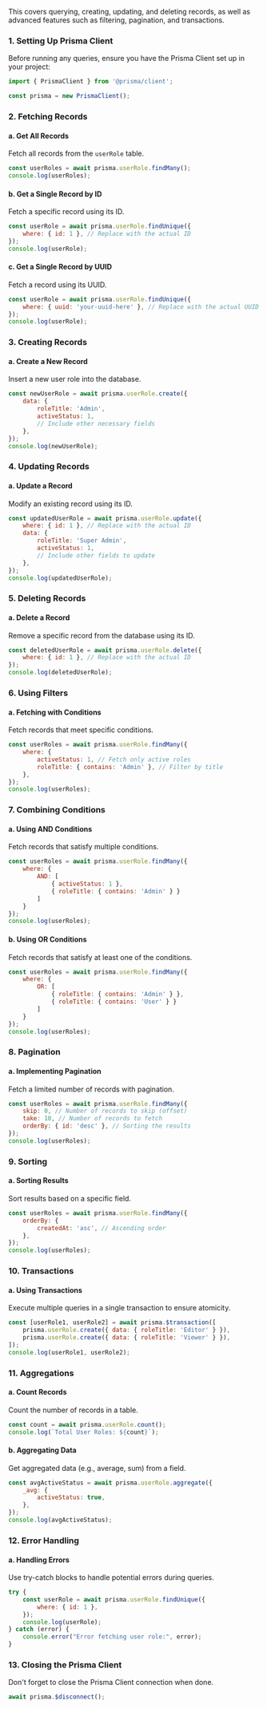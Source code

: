  This covers querying, creating, updating, and deleting records, as well as advanced features such as filtering, pagination, and transactions.

### 1. **Setting Up Prisma Client**

Before running any queries, ensure you have the Prisma Client set up in your project:

```javascript
import { PrismaClient } from '@prisma/client';

const prisma = new PrismaClient();
```

### 2. **Fetching Records**

#### a. **Get All Records**

Fetch all records from the `userRole` table.

```javascript
const userRoles = await prisma.userRole.findMany();
console.log(userRoles);
```

#### b. **Get a Single Record by ID**

Fetch a specific record using its ID.

```javascript
const userRole = await prisma.userRole.findUnique({
    where: { id: 1 }, // Replace with the actual ID
});
console.log(userRole);
```

#### c. **Get a Single Record by UUID**

Fetch a record using its UUID.

```javascript
const userRole = await prisma.userRole.findUnique({
    where: { uuid: 'your-uuid-here' }, // Replace with the actual UUID
});
console.log(userRole);
```

### 3. **Creating Records**

#### a. **Create a New Record**

Insert a new user role into the database.

```javascript
const newUserRole = await prisma.userRole.create({
    data: {
        roleTitle: 'Admin',
        activeStatus: 1,
        // Include other necessary fields
    },
});
console.log(newUserRole);
```

### 4. **Updating Records**

#### a. **Update a Record**

Modify an existing record using its ID.

```javascript
const updatedUserRole = await prisma.userRole.update({
    where: { id: 1 }, // Replace with the actual ID
    data: {
        roleTitle: 'Super Admin',
        activeStatus: 1,
        // Include other fields to update
    },
});
console.log(updatedUserRole);
```

### 5. **Deleting Records**

#### a. **Delete a Record**

Remove a specific record from the database using its ID.

```javascript
const deletedUserRole = await prisma.userRole.delete({
    where: { id: 1 }, // Replace with the actual ID
});
console.log(deletedUserRole);
```

### 6. **Using Filters**

#### a. **Fetching with Conditions**

Fetch records that meet specific conditions.

```javascript
const userRoles = await prisma.userRole.findMany({
    where: {
        activeStatus: 1, // Fetch only active roles
        roleTitle: { contains: 'Admin' }, // Filter by title
    },
});
console.log(userRoles);
```

### 7. **Combining Conditions**

#### a. **Using AND Conditions**

Fetch records that satisfy multiple conditions.

```javascript
const userRoles = await prisma.userRole.findMany({
    where: {
        AND: [
            { activeStatus: 1 },
            { roleTitle: { contains: 'Admin' } }
        ]
    }
});
console.log(userRoles);
```

#### b. **Using OR Conditions**

Fetch records that satisfy at least one of the conditions.

```javascript
const userRoles = await prisma.userRole.findMany({
    where: {
        OR: [
            { roleTitle: { contains: 'Admin' } },
            { roleTitle: { contains: 'User' } }
        ]
    }
});
console.log(userRoles);
```

### 8. **Pagination**

#### a. **Implementing Pagination**

Fetch a limited number of records with pagination.

```javascript
const userRoles = await prisma.userRole.findMany({
    skip: 0, // Number of records to skip (offset)
    take: 10, // Number of records to fetch
    orderBy: { id: 'desc' }, // Sorting the results
});
console.log(userRoles);
```

### 9. **Sorting**

#### a. **Sorting Results**

Sort results based on a specific field.

```javascript
const userRoles = await prisma.userRole.findMany({
    orderBy: {
        createdAt: 'asc', // Ascending order
    },
});
console.log(userRoles);
```

### 10. **Transactions**

#### a. **Using Transactions**

Execute multiple queries in a single transaction to ensure atomicity.

```javascript
const [userRole1, userRole2] = await prisma.$transaction([
    prisma.userRole.create({ data: { roleTitle: 'Editor' } }),
    prisma.userRole.create({ data: { roleTitle: 'Viewer' } }),
]);
console.log(userRole1, userRole2);
```

### 11. **Aggregations**

#### a. **Count Records**

Count the number of records in a table.

```javascript
const count = await prisma.userRole.count();
console.log(`Total User Roles: ${count}`);
```

#### b. **Aggregating Data**

Get aggregated data (e.g., average, sum) from a field.

```javascript
const avgActiveStatus = await prisma.userRole.aggregate({
    _avg: {
        activeStatus: true,
    },
});
console.log(avgActiveStatus);
```

### 12. **Error Handling**

#### a. **Handling Errors**

Use try-catch blocks to handle potential errors during queries.

```javascript
try {
    const userRole = await prisma.userRole.findUnique({
        where: { id: 1 },
    });
    console.log(userRole);
} catch (error) {
    console.error("Error fetching user role:", error);
}
```

### 13. **Closing the Prisma Client**

Don't forget to close the Prisma Client connection when done.

```javascript
await prisma.$disconnect();
```
